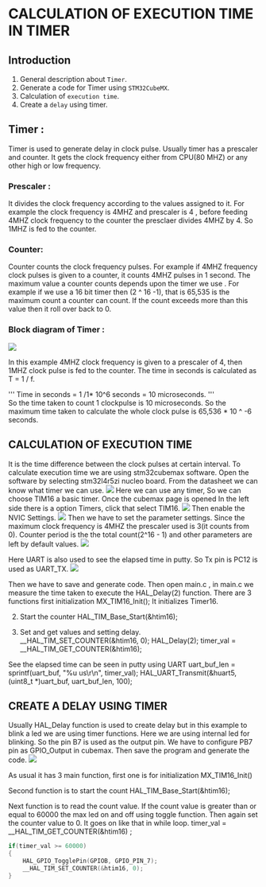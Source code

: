 # CALCULATION OF EXECUTION TIME IN TIMER

## Introduction  
1. General description about `Timer`.  
2. Generate a code for Timer using `STM32CubeMX`.  
3. Calculation of `execution time`.
4. Create a `delay` using timer. 

## Timer : 
Timer is used to generate  delay in clock pulse. Usually timer has a prescaler and counter. It gets the clock frequency either from CPU(80 MHZ) or any other  high or low frequency.
### Prescaler :
It divides the clock frequency according to the values assigned to it. For example the clock frequency is 4MHZ and prescaler is 4 , before feeding 4MHZ clock frequency to the counter the presclaer divides 4MHZ by 4. So 1MHZ is fed to the counter. 
### Counter:
 Counter counts the clock frequency pulses. For example if 4MHZ frequency clock pulses is given to a counter, it counts 4MHZ  pulses in 1 second. The maximum value a counter counts depends upon the timer we use . For example if we use a 16 bit timer then (2 ^ 16 -1), that is 65,535 is the maximum count a counter can count. If the count exceeds more than this value then it roll over back to 0.

### Block diagram of Timer :

![](images/block_diagram.png)

In this example 4MHZ clock frequency is given  to a prescaler of 4, then 1MHZ clock pulse is fed to the counter. The time in seconds is calculated as T = 1 / f.

'''
    Time in seconds = 1 /1* 10^6 seconds = 10 microseconds.
'''                 
So the time taken to count 1 clockpulse is 10 microseconds. So the maximum time taken to calculate the whole clock pulse is 65,536 * 10 ^ -6 seconds.

## CALCULATION OF EXECUTION TIME
It is the time difference between the clock pulses at certain interval. To calculate execution time we are using stm32cubemax software. Open the software by selecting stm32l4r5zi nucleo board. From the datasheet we can know what timer we can use.
![](images/timer_feature.png)
Here we can use any timer, So we can choose TIM16 a basic timer. Once the cubemax page is opened In the left side there is a option Timers, click that select TIM16.
![](images/Timer16.png)
Then enable the  NVIC Settings.
![](images/enable_timer.png)
Then we have to set the parameter settings. Since the maximum clock frequency is  4MHZ the prescaler used is 3(it counts from 0). Counter period is the the total count(2^16 - 1) and other parameters are left by default values.
![](images/Parameter_setting.png)

Here UART is also used to see the elapsed time in putty. So Tx pin is PC12 is used as UART_TX.
![](images/UART.png)

Then we have to save and  generate code. Then open main.c , in main.c we measure the time taken to execute the HAL_Delay(2) function.
There are 3 functions first initialization
MX_TIM16_Init();
It initializes Timer16.

2. Start the counter
HAL_TIM_Base_Start(&htim16);

3. Set and get values and setting delay.
__HAL_TIM_SET_COUNTER(&htim16, 0);
HAL_Delay(2);
timer_val = __HAL_TIM_GET_COUNTER(&htim16);

See the elapsed time can be seen in putty using UART
uart_buf_len = sprintf(uart_buf, "%u us\r\n", timer_val);
HAL_UART_Transmit(&huart5, (uint8_t *)uart_buf, uart_buf_len, 100);

     
## CREATE A  DELAY  USING TIMER  
Usually HAL_Delay function is used to create delay but in this example to blink a led we are using timer functions. Here we are using internal led for blinking. So the pin B7 is used as the output pin. We have to configure PB7 pin as GPIO_Output in cubemax. Then save the program and generate the code.
![](images/GPIO.png)

As usual it has 3 main function, first one is for initialization
MX_TIM16_Init()

Second function is to start the count
HAL_TIM_Base_Start(&htim16);

Next function is to read the count value. If the count value is greater than or equal to 60000 the max led on and off using toggle function. Then again set the counter value to 0. It goes on like that in while loop.
timer_val = __HAL_TIM_GET_COUNTER(&htim16) ;

```c
if(timer_val >= 60000)
{
    HAL_GPIO_TogglePin(GPIOB, GPIO_PIN_7);
    __HAL_TIM_SET_COUNTER(&htim16, 0);
}
```






    

